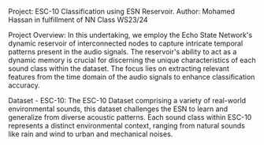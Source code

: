 
Project: ESC-10 Classification using ESN Reservoir.
Author: Mohamed Hassan in fulfillment of NN Class WS23/24

Project Overview: In this undertaking, we employ the Echo State Network's dynamic reservoir of interconnected nodes to capture intricate temporal patterns present in the audio signals. The reservoir's ability to act as a dynamic memory is crucial for discerning the unique characteristics of each sound class within the dataset. The focus lies on extracting relevant features from the time domain of the audio signals to enhance classification accuracy.

Dataset - ESC-10: The ESC-10 Dataset comprising a variety of real-world environmental sounds, this dataset challenges the ESN to learn and generalize from diverse acoustic patterns. Each sound class within ESC-10 represents a distinct environmental context, ranging from natural sounds like rain and wind to urban and mechanical noises.
